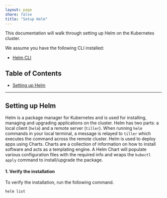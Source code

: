 ```yaml
---
layout: page
share: false
title: "Setup Helm"
---
```


This documentation will walk through setting up Helm on the Kubernetes cluster.

We assume you have the following CLI installed:

- [Helm CLI](https://helm.sh/docs/using_helm/#installing-helm)

## Table of Contents

- [Setting up Helm](#setting-up-helm)

---

## Setting up Helm

Helm is a package manager for Kubernetes and is used for installing, managing and upgrading applications on the cluster.
Helm has two parts: a local client (`helm`) and a remote server (`tiller`).
When running `helm` commands in your local terminal, a message is relayed to `tiller` which executes the command across the remote cluster.
Helm is used to deploy apps using Charts.
Charts are a collection of information on how to install software and acts as a templating engine.
A Helm Chart will populate various configuration files with the required info and wraps the `kubectl apply` command to install/upgrade the package.

#### 1. Verify the installation

To verify the installation, run the following command.

```bash
helm list
```
